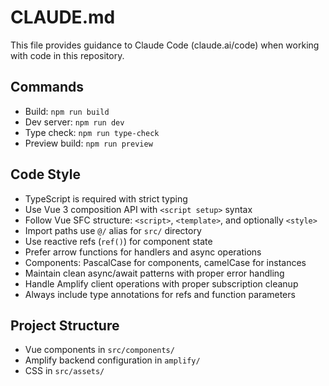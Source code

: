 # CLAUDE.md

This file provides guidance to Claude Code (claude.ai/code) when working with code in this repository.

## Commands

- Build: `npm run build`
- Dev server: `npm run dev`
- Type check: `npm run type-check`
- Preview build: `npm run preview`

## Code Style

- TypeScript is required with strict typing
- Use Vue 3 composition API with `<script setup>` syntax
- Follow Vue SFC structure: `<script>`, `<template>`, and optionally `<style>`
- Import paths use `@/` alias for `src/` directory
- Use reactive refs (`ref()`) for component state
- Prefer arrow functions for handlers and async operations
- Components: PascalCase for components, camelCase for instances
- Maintain clean async/await patterns with proper error handling
- Handle Amplify client operations with proper subscription cleanup
- Always include type annotations for refs and function parameters

## Project Structure

- Vue components in `src/components/`
- Amplify backend configuration in `amplify/`
- CSS in `src/assets/`